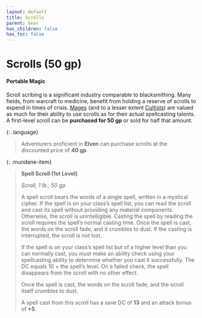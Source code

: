 ```yaml
---
layout: default
title: Scrolls
parent: Gear
has_children: false
has_toc: false
---
```


# Scrolls (50 gp)

#### Portable Magic

Scroll scribing is a significant industry comparable to blacksmithing. Many fields, from warcraft to medicine, benefit from holding a reserve of scrolls to expend in times of crisis. [Mages](../character_creation/class/wizard) (and to a lesser extent [Cultists](../character_creation/class/cleric)) are valued as much for their ability to use scrolls as for their actual spellcasting talents. A first-level scroll can be **purchased for 50 gp** or sold for half that amount.

{: .language}
> Adventurers proficient in **Elven** can purchase scrolls at the discounted price of **40 gp**.

<!-- 
{: .note}
> **Review: Scroll Usage**
>
> * Scrolls can only be used by spellcasters. The spell must be on the spellcaster's spell list.
>
> * The modifiers for spells cast from a scroll are based on the scroll's level. A first-level spell scroll has a save DC of **13** and an attack bonus of **+5**.
> 
> * If the spell is on your class’s spell list but of a higher level than you can normally cast, you must make an ability check using your spellcasting ability to determine whether you cast it successfully. The DC equals 10 + the spell’s level. On a failed check, the spell disappears from the scroll with no other effect. -->


{: .mundane-item}
> **Spell Scroll (1st Level)**
>
> _Scroll, 1 lb., 50 gp_
> 
> A spell scroll bears the words of a single spell, written in a mystical cipher. If the spell is on your class’s spell list, you can read the scroll and cast its spell without providing any material components. Otherwise, the scroll is unintelligible. Casting the spell by reading the scroll requires the spell’s normal casting time. Once the spell is cast, the words on the scroll fade, and it crumbles to dust. If the casting is interrupted, the scroll is not lost. 
> 
> If the spell is on your class’s spell list but of a higher level than you can normally cast, you must make an ability check using your spellcasting ability to determine whether you cast it successfully. The DC equals 10 + the spell’s level. On a failed check, the spell disappears from the scroll with no other effect.
> 
> Once the spell is cast, the words on the scroll fade, and the scroll itself crumbles to dust.
>
> A spell cast from this scroll has a save DC of **13** and an attack bonus of **+5**.

 